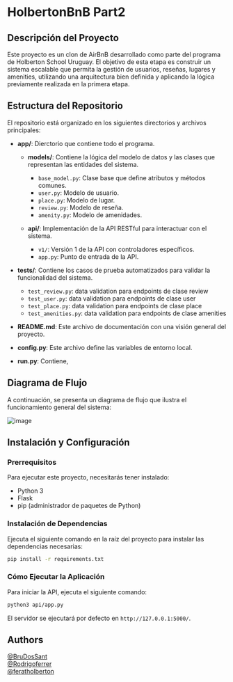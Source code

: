 # HolbertonBnB Part2

## Descripción del Proyecto

Este proyecto es un clon de AirBnB desarrollado como parte del programa de Holberton School Uruguay. El objetivo de esta etapa es construir un sistema escalable que permita la gestión de usuarios, reseñas, lugares y amenities, utilizando una arquitectura bien definida y aplicando la lógica previamente realizada en la primera etapa.

## Estructura del Repositorio

El repositorio está organizado en los siguientes directorios y archivos principales:

- **app/**: Dierctorio que contiene todo el programa.

  - **models/**: Contiene la lógica del modelo de datos y las clases que representan las entidades del sistema.

    - `base_model.py`: Clase base que define atributos y métodos comunes.
    - `user.py`: Modelo de usuario.
    - `place.py`: Modelo de lugar.
    - `review.py`: Modelo de reseña.
    - `amenity.py`: Modelo de amenidades.

  - **api/**: Implementación de la API RESTful para interactuar con el sistema.

    - `v1/`: Versión 1 de la API con controladores específicos.
    - `app.py`: Punto de entrada de la API.

- **tests/**: Contiene los casos de prueba automatizados para validar la funcionalidad del sistema.

  - `test_review.py`: data validation para endpoints de clase review
  - `test_user.py`: data validation para endpoints de clase user
  - `test_place.py`: data validation para endpoints de clase place
  - `test_amenities.py`: data validation para endpoints de clase amenities

- **README.md**: Este archivo de documentación con una visión general del proyecto.

- **config.py**: Este archivo define las variables de entorno local.

- **run.py**: Contiene,


## Diagrama de Flujo

A continuación, se presenta un diagrama de flujo que ilustra el funcionamiento general del sistema:

![image](https://github.com/user-attachments/assets/ff6c19cb-88f8-4e94-b66a-6af4a462ae4c)

## Instalación y Configuración

### Prerrequisitos

Para ejecutar este proyecto, necesitarás tener instalado:

- Python 3
- Flask
- pip (administrador de paquetes de Python)

### Instalación de Dependencias

Ejecuta el siguiente comando en la raíz del proyecto para instalar las dependencias necesarias:

```bash
pip install -r requirements.txt
```

### Cómo Ejecutar la Aplicación

Para iniciar la API, ejecuta el siguiente comando:

```bash
python3 api/app.py
```

El servidor se ejecutará por defecto en `http://127.0.0.1:5000/`.

## Authors

[@BruDosSant](https://github.com/BruDosSant)  
[@Rodrigoferrer](https://github.com/Rodrigoferrer)  
[@feratholberton](https://github.com/feratholberton)
